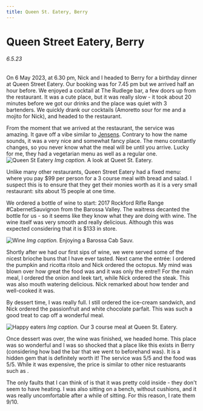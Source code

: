 ```yaml
---
title: Queen St. Eatery, Berry
---
```

# Queen Street Eatery, Berry
###### 6.5.23
On 6 May 2023, at 6.30 pm, Nick and I headed to Berry for a birthday dinner at Queen Street Eatery. Our booking was for 7.45 pm but we arrived half an hour before. We enjoyed a cocktail at The Rudlege bar, a few doors up from the restaurant. It was a cute place, but it was really slow - it took about 20 minutes before we got our drinks and the place was quiet with 3 bartenders. We quickly drank our cocktails (Amoretto sour for me and a mojito for Nick), and headed to the restaurant. 

From the moment that we arrived at the restaurant, the service was amazing. It gave off a vibe similar to [Jensens](/life/restaurants-and-bars/jensens.). Contrary to how the name sounds, it was a very nice and somewhat fancy place. The menu constantly changes, so you never know what the meal will be until you arrive. Lucky for me, they had a vegetarian menu as well as a regular one. 
![Queen St Eatery](pictures/berry1.png)
*Img caption.* A look at Queet St. Eatery. 

Unlike many other restaurants, Queen Street Eatery had a fixed menu: where you pay $99 per person for a 3 course meal with bread and salad. I suspect this is to ensure that they get their monies worth as it is a very small restaurant: sits about 15 people at one time. 

We ordered a bottle of wine to start: 2017 Rockford Rifle Range #CabernetSauvignon from the Barossa Valley. The waitress decanted the bottle for us - so it seems like they know what they are doing with wine. The wine itself was very smooth and really delicious. Although this was expected considering that it is $133 in store. 

![Wine](pictures/berry%202%201.png)
*Img caption.* Enjoying a Barossa Cab Sauv. 

Shortly after we had our first sips of wine, we were served some of the nicest brioche buns that I have ever tasted. Next came the entrée: I ordered the pumpkin and ricotta ritolo and Nick ordered the octopus. My mind was blown over how great the food was and it was only the entre!! For the main meal, I ordered the onion and leek tart, while Nick ordered the steak. This was also mouth watering delicious. Nick remarked about how tender and well-cooked it was. 

By dessert time, I was really full. I still ordered the ice-cream sandwich, and Nick ordered the passionfruit and white chocolate parfait. This was such a good treat to cap off a wonderful meal. 

![Happy eaters](pictures/berry%203.png)
*Img caption.* Our 3 course meal at Queen St. Eatery. 

Once dessert was over, the wine was finished, we headed home. This place was so wonderful and I was so shocked that a place like this exists in Berry (considering how bad the bar that we went to beforehand was). It is a hidden gem that is definitely worth it! The service was 5/5 and the food was 5/5. While it was expensive, the price is similar to other nice restuarants such as . 

The only faults that I can think of is that it was pretty cold inside - they don't seem to have heating. I was also sitting on a bench, without cushions, and it was really uncomfortable after a while of sitting. For this reason, I rate them 9/10. 

